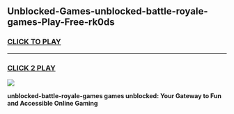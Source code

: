 
## Unblocked-Games-unblocked-battle-royale-games-Play-Free-rk0ds
<h3>
<a href="https://premium76.site?title=unblocked-battle-royale-games&ref=24M">CLICK TO PLAY</a></h3>
<hr>

<h3>
<a href="https://premium76.site?title=unblocked-battle-royale-games&ref=24M">CLICK 2 PLAY</a>
  
</h3>

<a href="https://premium76.site?title=unblocked-battle-royale-games&ref=24M"><img src="https://clearcache.store/games.png"></a>


**unblocked-battle-royale-games games unblocked: Your Gateway to Fun and Accessible Online Gaming**
